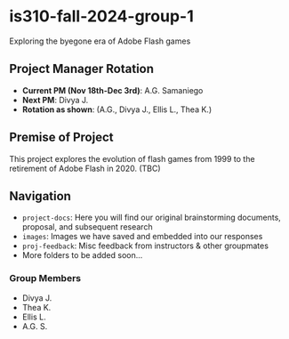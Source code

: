 # is310-fall-2024-group-1
Exploring the byegone era of Adobe Flash games

## Project Manager Rotation
- **__Current PM (Nov 18th-Dec 3rd)__**: A.G. Samaniego
- **Next PM**: Divya J.
- **Rotation as shown**: (A.G., Divya J., Ellis L., Thea K.)

## Premise of Project
This project explores the evolution of flash games from 1999 to the retirement of Adobe Flash in 2020. (TBC)

## Navigation
- `project-docs`: Here you will find our original brainstorming documents, proposal, and subsequent research
- `images`: Images we have saved and embedded into our responses
- `proj-feedback`: Misc feedback from instructors & other groupmates
- More folders to be added soon...

### Group Members
- Divya J.
- Thea K.
- Ellis L.
- A.G. S.

